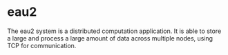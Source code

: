 # eau2

The eau2 system is a distributed computation application. It is able to store a large and process a large amount of data across multiple nodes, using TCP for communication. 
